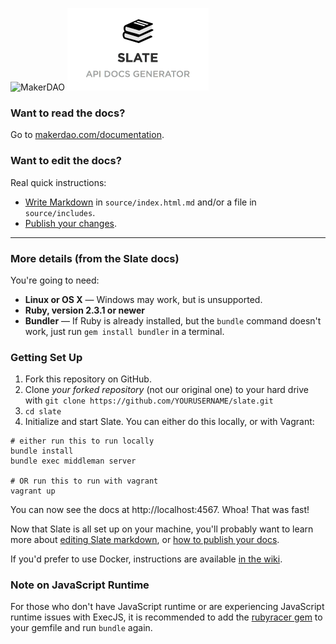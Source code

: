 ![MakerDAO](https://avatars3.githubusercontent.com/u/12523025?s=200&v=4)
<img src="https://raw.githubusercontent.com/lord/img/master/logo-slate.png" alt="Slate: API Documentation Generator" width="226">

### Want to read the docs?

Go to [makerdao.com/documentation](makerdao.com/documentation).

### Want to edit the docs?

Real quick instructions:
* [Write Markdown](https://github.com/lord/slate/wiki/Markdown-Syntax) in `source/index.html.md` and/or a file in `source/includes`.
* [Publish your changes](https://github.com/lord/slate/wiki/Deploying-Slate).

----

### More details (from the Slate docs)

You're going to need:

 - **Linux or OS X** — Windows may work, but is unsupported.
 - **Ruby, version 2.3.1 or newer**
 - **Bundler** — If Ruby is already installed, but the `bundle` command doesn't work, just run `gem install bundler` in a terminal.

### Getting Set Up

1. Fork this repository on GitHub.
2. Clone *your forked repository* (not our original one) to your hard drive with `git clone https://github.com/YOURUSERNAME/slate.git`
3. `cd slate`
4. Initialize and start Slate. You can either do this locally, or with Vagrant:

```shell
# either run this to run locally
bundle install
bundle exec middleman server

# OR run this to run with vagrant
vagrant up
```

You can now see the docs at http://localhost:4567. Whoa! That was fast!

Now that Slate is all set up on your machine, you'll probably want to learn more about [editing Slate markdown](https://github.com/lord/slate/wiki/Markdown-Syntax), or [how to publish your docs](https://github.com/lord/slate/wiki/Deploying-Slate).

If you'd prefer to use Docker, instructions are available [in the wiki](https://github.com/lord/slate/wiki/Docker).

### Note on JavaScript Runtime

For those who don't have JavaScript runtime or are experiencing JavaScript runtime issues with ExecJS, it is recommended to add the [rubyracer gem](https://github.com/cowboyd/therubyracer) to your gemfile and run `bundle` again.
